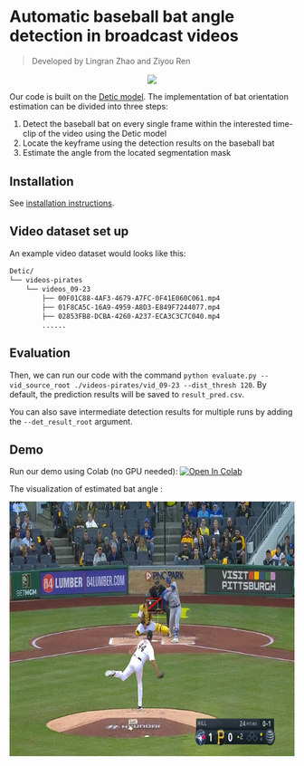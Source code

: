 # Automatic baseball bat angle detection in broadcast videos
>  Developed by Lingran Zhao and Ziyou Ren

<p align="center"> <img src='docs/detic.gif' align="center" height="300px"> </p>

Our code is built on the [Detic model](https://github.com/facebookresearch/Detic?tab=readme-ov-file). The implementation of bat orientation estimation can be divided into three steps:

1. Detect the baseball bat on every single frame within the interested time-clip of the video using the Detic model
2. Locate the keyframe using the detection results on the baseball bat
3. Estimate the angle from the located segmentation mask

## Installation
See [installation instructions](INSTALL.md).

## Video dataset set up

An example video dataset would looks like this:

``````
Detic/
└── videos-pirates
    └── videos_09-23
        ├── 00F01C88-4AF3-4679-A7FC-0F41E060C061.mp4
        ├── 01F8CA5C-16A9-4959-A8D3-E849F7244077.mp4
        ├── 02853FB8-DCBA-4260-A237-ECA3C3C7C040.mp4
        ......
``````

## Evaluation

Then, we can run our code with the command `python evaluate.py --vid_source_root ./videos-pirates/vid_09-23 --dist_thresh 120`. By default, the prediction results will be saved to `result_pred.csv`.

You can also save intermediate detection results for multiple runs by adding the `--det_result_root` argument.

## Demo
Run our demo using Colab (no GPU needed): [![Open In Colab](https://colab.research.google.com/assets/colab-badge.svg)](https://colab.research.google.com/drive/183n8QE4UQEuu4MqqN7WYVU_Y22M4YEjL?usp=sharing)

The visualization of estimated bat angle :

<p align="center"> <img src='docs/perfect_bat.png' align="center" height="450px"> </p>